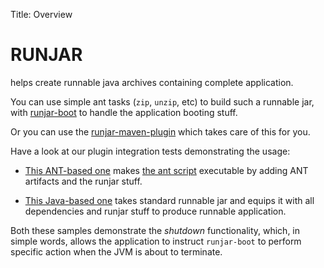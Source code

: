 Title: Overview


# RUNJAR

helps create runnable java archives containing complete application.

You can use simple ant tasks (`zip`, `unzip`, etc) to build such a runnable jar, 
with [runjar-boot](runjar-boot/index.html) to handle the application booting stuff.

Or you can use the [runjar-maven-plugin](runjar-maven-plugin/index.html) which takes care of this for you.

Have a look at our plugin integration tests demonstrating the usage:

* [This ANT-based one](https://github.com/pkozelka/runjar/blob/master/runjar-maven-plugin/src/it/test-enhance-ant/pom.xml)
  makes [the ant script](https://github.com/pkozelka/runjar/blob/master/runjar-maven-plugin/src/it/test-enhance-ant/src/main/scripts/main.ant.xml)
  executable by adding ANT artifacts and the runjar stuff.
  
* [This Java-based one](https://github.com/pkozelka/runjar/blob/master/runjar-maven-plugin/src/it/test-enhance-jar/pom.xml)
  takes standard runnable jar and equips it with all dependencies and runjar stuff to produce runnable application.
  
Both these samples demonstrate the *shutdown* functionality, which, in simple words, allows the application to instruct `runjar-boot` 
to perform specific action when the JVM is about to terminate.
